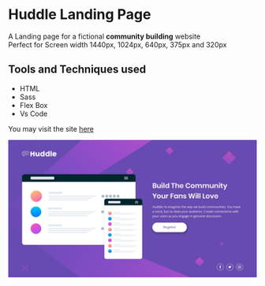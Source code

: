 # Huddle Landing Page
A Landing page for a fictional **community building** website
<br>
Perfect for Screen width 1440px, 1024px, 640px, 375px and 320px


## Tools and Techniques used
- HTML
- Sass
- Flex Box
- Vs Code

You may visit the site [here](https://roctanweer.github.io/Huddle/)

![Huddle-Landing-Page](./images/desktop.jpg)
